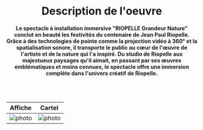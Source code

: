 <h1 align=center>Description de l'oeuvre</h1>
<h4 align=center>Le spectacle à installation immersive "RIOPELLE Grandeur Nature" conclut en beauté les festivités du centenaire de Jean Paul Riopelle. Grâce à des technologies de pointe comme la projection vidéo à 360° et la spatialisation sonore, il transporte le public au cœur de l'œuvre de l'artiste et de la nature qui l'a inspiré. Du studio de Riopelle aux majestueux paysages qu'il aimait, en passant par ses œuvres emblématiques et moins connues, le spectacle offre une immersion complète dans l'univers créatif de Riopelle.</h4>
<br>
<br>

| Affiche | Cartel | 
| :---: | :---: | 
| ![photo](media/RIOPELLE_affiche_20240301.jpg) | ![photo](media/RIOPELLE_cartel_20240301.jpg) |

